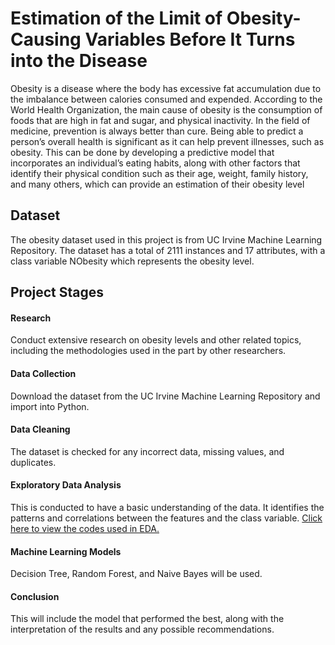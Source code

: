 # Estimation of the Limit of Obesity-Causing Variables Before It Turns into the Disease
Obesity is a disease where the body has excessive fat accumulation due to the imbalance between calories consumed and expended. According to the World Health Organization, the main cause of obesity is the consumption of foods that are high in fat and sugar, and physical inactivity. In the field of medicine, prevention is always better than cure. Being able to predict a person’s overall health is significant as it can help prevent illnesses, such as obesity. This can be done by developing a predictive model that incorporates an individual’s eating habits, along with other factors that identify their physical condition such as their age, weight, family history, and many others, which can provide an estimation of their obesity level

## Dataset
The obesity dataset used in this project is from UC Irvine Machine Learning Repository. The dataset has a total of 2111 instances and 17 attributes, with a class variable NObesity which represents the obesity level.

## Project Stages
#### Research
Conduct extensive research on obesity levels and other related topics, including the methodologies used in the part by other researchers.

#### Data Collection
Download the dataset from the UC Irvine Machine Learning Repository and import into Python.

#### Data Cleaning
The dataset is checked for any incorrect data, missing values, and duplicates.

#### Exploratory Data Analysis
This is conducted to have a basic understanding of the data. It identifies the patterns and correlations between the features and the class variable. <a href="https://github.com/f1-sanchez/CIND-820-Project/blob/main/codes/EDA.ipynb">Click here to view the codes used in EDA.</a>

#### Machine Learning Models
Decision Tree, Random Forest, and Naive Bayes will be used.

#### Conclusion
This will include the model that performed the best, along with the interpretation of the results and any possible recommendations.
